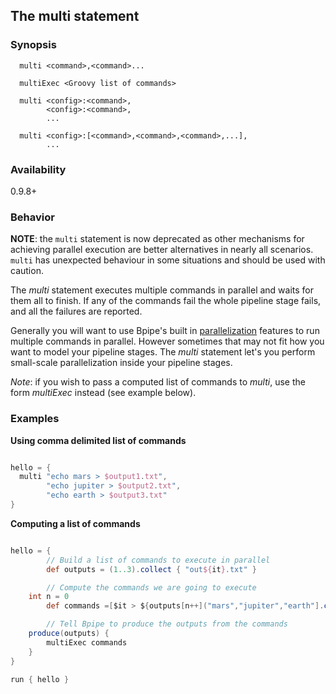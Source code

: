 ## The multi statement

### Synopsis
    
      multi <command>,<command>...
    
      multiExec <Groovy list of commands>
    
      multi <config>:<command>,
            <config>:<command>,
            ...
    
      multi <config>:[<command>,<command>,<command>,...],
            ...
 
### Availability

0.9.8+ 

### Behavior

**NOTE**: the `multi` statement is now deprecated as other mechanisms for achieving 
parallel execution are better alternatives in nearly all scenarios. `multi` has unexpected
behaviour in some situations and should be used with caution.

The *multi* statement executes multiple commands in parallel and waits for them all to finish. If any of the commands fail the whole pipeline stage fails, and all the failures are reported.

Generally you will want to use Bpipe's built in
[parallelization](/Guides/ParallelTasks) features to run multiple commands in
parallel. However sometimes that may not fit how you want to model your
pipeline stages. The *multi* statement let's you perform small-scale
parallelization inside your pipeline stages.

*Note*: if you wish to pass a computed list of commands to *multi*, use the
        form *multiExec* instead (see example below).

### Examples

**Using comma delimited list of commands**

```groovy 

hello = {
  multi "echo mars > $output1.txt",
        "echo jupiter > $output2.txt",
        "echo earth > $output3.txt"
}
```

**Computing a list of commands**

```groovy 

hello = {  
        // Build a list of commands to execute in parallel
        def outputs = (1..3).collect { "out${it}.txt" }

        // Compute the commands we are going to execute
	int n = 0
        def commands =[$it > ${outputs[n++]("mars","jupiter","earth"].collect{"echo)}"} 

        // Tell Bpipe to produce the outputs from the commands
	produce(outputs) {
	    multiExec commands
	}
}

run { hello }
```
